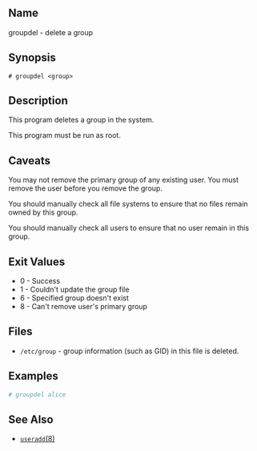 ## Name

groupdel - delete a group

## Synopsis

```**sh
# groupdel <group>
```

## Description

This program deletes a group in the system.

This program must be run as root.

## Caveats

You may not remove the primary group of any existing user. You must remove the user before you remove the group.

You should manually check all file systems to ensure that no files remain owned by this group.

You should manually check all users to ensure that no user remain in this group.

## Exit Values

* 0 - Success
* 1 - Couldn't update the group file
* 6 - Specified group doesn't exist
* 8 - Can't remove user's primary group

## Files

* `/etc/group` - group information (such as GID) in this file is deleted.

## Examples

```sh
# groupdel alice
```

## See Also

* [`useradd`(8)](groupadd.md)

